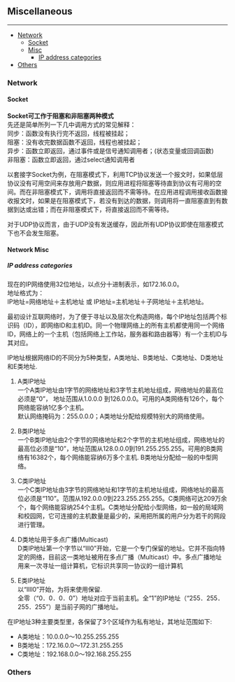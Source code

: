 ## Miscellaneous
---
* [Network](#network)
    - [Socket](#socket)
    - [Misc](#network-misc)
        + [IP address categories](#ip-address-categories)
* [Others](#others)

### Network

#### Socket

__Socket可工作于阻塞和非阻塞两种模式__  
先还是简单所列一下几中调用方式的常见解释：  
同步：函数没有执行完不返回，线程被挂起；  
阻塞：没有收完数据函数不返回，线程也被挂起；  
异步：函数立即返回，通过事件或是信号通知调用者；(状态变量或回调函数)  
非阻塞：函数立即返回，通过select通知调用者  

以套接字Socket为例，在阻塞模式下，利用TCP协议发送一个报文时，如果低层协议没有可用空间来存放用户数据，则应用进程将阻塞等待直到协议有可用的空间。而在非阻塞模式下，调用将直接返回而不需等待。在应用进程调用接收函数接收报文时，如果是在阻塞模式下，若没有到达的数据，则调用将一直阻塞直到有数据到达或出错；而在非阻塞模式下，将直接返回而不需等待。 

对于UDP协议而言，由于UDP没有发送缓存，因此所有UDP协议即使在阻塞模式下也不会发生阻塞。 

#### Network Misc

##### IP address categories
现在的IP网络使用32位地址，以点分十进制表示，如172.16.0.0。  
地址格式为：  
IP地址=网络地址＋主机地址 或 IP地址=主机地址＋子网地址＋主机地址。 

最初设计互联网络时，为了便于寻址以及层次化构造网络，每个IP地址包括两个标识码（ID），即网络ID和主机ID。同一个物理网络上的所有主机都使用同一个网络ID，网络上的一个主机（包括网络上工作站，服务器和路由器等）有一个主机ID与其对应。  

IP地址根据网络ID的不同分为5种类型，A类地址、B类地址、C类地址、D类地址和E类地址.   
1. A类IP地址  
一个A类IP地址由1字节的网络地址和3字节主机地址组成，网络地址的最高位必须是“0”， 地址范围从1.0.0.0 到126.0.0.0。可用的A类网络有126个，每个网络能容纳1亿多个主机。  
默认网络掩码为：255.0.0.0；A类地址分配给规模特别大的网络使用。

2. B类IP地址  
一个B类IP地址由2个字节的网络地址和2个字节的主机地址组成，网络地址的最高位必须是“10”，地址范围从128.0.0.0到191.255.255.255。可用的B类网络有16382个，每个网络能容纳6万多个主机. B类地址分配给一般的中型网络。

3. C类IP地址  
一个C类IP地址由3字节的网络地址和1字节的主机地址组成，网络地址的最高位必须是“110”。范围从192.0.0.0到223.255.255.255。C类网络可达209万余个，每个网络能容纳254个主机。C类地址分配给小型网络，如一般的局域网和校园网，它可连接的主机数量是最少的，采用把所属的用户分为若干的网段进行管理。

4. D类地址用于多点广播(Multicast)  
D类IP地址第一个字节以“lll0”开始，它是一个专门保留的地址。它并不指向特定的网络，目前这一类地址被用在多点广播（Multicast）中。多点广播地址用来一次寻址一组计算机，它标识共享同一协议的一组计算机 

5. E类IP地址  
以“llll0”开始，为将来使用保留.   
全零（“0．0．0．0”）地址对应于当前主机。全“1”的IP地址（“255．255．255．255”）是当前子网的广播地址。   

在IP地址3种主要类型里，各保留了3个区域作为私有地址，其地址范围如下:   
* A类地址：10.0.0.0～10.255.255.255
* B类地址：172.16.0.0～172.31.255.255
* C类地址：192.168.0.0～192.168.255.255

### Others
